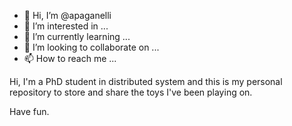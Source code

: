 - 👋 Hi, I’m @apaganelli
- 👀 I’m interested in ...
- 🌱 I’m currently learning ...
- 💞️ I’m looking to collaborate on ...
- 📫 How to reach me ...

<!---
apaganelli/apaganelli is a ✨ special ✨ repository because its `README.md` (this file) appears on your GitHub profile.
You can click the Preview link to take a look at your changes.
--->
Hi, I'm a PhD student in distributed system and this is my personal repository to store and share the toys I've been playing on. 

Have fun.

